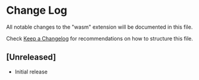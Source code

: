 # Change Log
All notable changes to the "wasm" extension will be documented in this file.

Check [Keep a Changelog](http://keepachangelog.com/) for recommendations on how to structure this file.

## [Unreleased]
- Initial release
